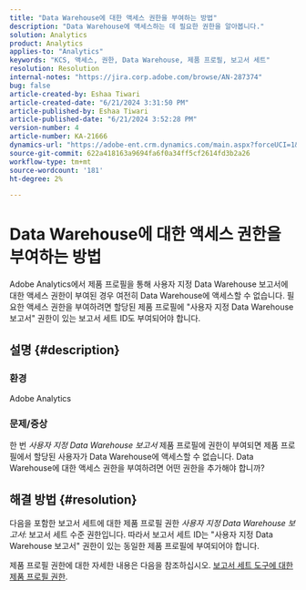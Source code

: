 ```yaml
---
title: "Data Warehouse에 대한 액세스 권한을 부여하는 방법"
description: "Data Warehouse에 액세스하는 데 필요한 권한을 알아봅니다."
solution: Analytics
product: Analytics
applies-to: "Analytics"
keywords: "KCS, 액세스, 권한, Data Warehouse, 제품 프로필, 보고서 세트"
resolution: Resolution
internal-notes: "https://jira.corp.adobe.com/browse/AN-287374"
bug: false
article-created-by: Eshaa Tiwari
article-created-date: "6/21/2024 3:31:50 PM"
article-published-by: Eshaa Tiwari
article-published-date: "6/21/2024 3:52:28 PM"
version-number: 4
article-number: KA-21666
dynamics-url: "https://adobe-ent.crm.dynamics.com/main.aspx?forceUCI=1&pagetype=entityrecord&etn=knowledgearticle&id=55e83d5b-e32f-ef11-840a-6045bd029b18"
source-git-commit: 622a418163a9694fa6f0a34ff5cf2614fd3b2a26
workflow-type: tm+mt
source-wordcount: '181'
ht-degree: 2%

---
```


# Data Warehouse에 대한 액세스 권한을 부여하는 방법


Adobe Analytics에서 제품 프로필을 통해 사용자 지정 Data Warehouse 보고서에 대한 액세스 권한이 부여된 경우 여전히 Data Warehouse에 액세스할 수 없습니다. 필요한 액세스 권한을 부여하려면 할당된 제품 프로필에 &quot;사용자 지정 Data Warehouse 보고서&quot; 권한이 있는 보고서 세트 ID도 부여되어야 합니다.

## 설명 {#description}


### <b>환경</b>

Adobe Analytics

### <b>문제/증상</b>

한 번 *사용자 지정 Data Warehouse 보고서* 제품 프로필에 권한이 부여되면 제품 프로필에서 할당된 사용자가 Data Warehouse에 액세스할 수 없습니다. Data Warehouse에 대한 액세스 권한을 부여하려면 어떤 권한을 추가해야 합니까?


## 해결 방법 {#resolution}


다음을 포함한 보고서 세트에 대한 제품 프로필 권한 *사용자 지정 Data Warehouse 보고서*: 보고서 세트 수준 권한입니다. 따라서 보고서 세트 ID는 &quot;사용자 지정 Data Warehouse 보고서&quot; 권한이 있는 동일한 제품 프로필에 부여되어야 합니다.

제품 프로필 권한에 대한 자세한 내용은 다음을 참조하십시오. [보고서 세트 도구에 대한 제품 프로필 권한](https://experienceleague.adobe.com/docs/analytics/admin/admin-console/permissions/report-suite-tools.html?lang=en).
